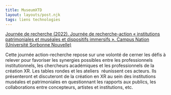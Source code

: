 ```yaml
---
title: MuseumXTD
layout: layouts/post.njk
tags: liens technologies
---
```


[Journée de recherche (2022). Journée de recherche-action « institutions patrimoniales et muséales et dispositifs immersifs ». Campus Nation (Université Sorbonne Nouvelle)](https://metis-lab.com/2021/12/05/journee-de-recherche-action-institutions-patrimoniales-et-museales-et-dispositifs-immersifs/)

Cette journée action-recherche repose sur une volonté de cerner les défis à relever pour favoriser les synergies possibles entre les professionnels institutionnels, les chercheurs académiques et les professionnels de la création XR. Les tables rondes et les ateliers  réunissent ces acteurs. Ils présenteront et discuteront de la création en XR au sein des institutions muséales et patrimoniales en questionnant les rapports aux publics, les collaborations entre concepteurs, artistes et institutions, etc.